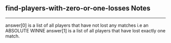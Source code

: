 <h2>find-players-with-zero-or-one-losses Notes</h2><hr>answer[0] is a list of all players that have not lost any matches i.e an ABSOLUTE WINNE
answer[1] is a list of all players that have lost exactly one match.